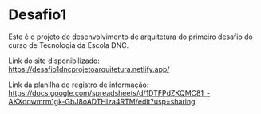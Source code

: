 # Desafio1

Este é o projeto de desenvolvimento de arquitetura do primeiro desafio do curso de Tecnologia da Escola DNC.

Link do site disponibilizado: https://desafio1dncprojetoarquitetura.netlify.app/

Link da planilha de registro de informação: https://docs.google.com/spreadsheets/d/1DTFPdZKQMC81_-AKXdowmrm1gk-GbJ8oADTHlza4RTM/edit?usp=sharing


